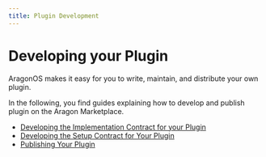 ```yaml
---
title: Plugin Development
---
```


# Developing your Plugin

AragonOS makes it easy for you to write, maintain, and distribute your own plugin.

In the following, you find guides explaining how to develop and publish plugin on the Aragon Marketplace.

- [Developing the Implementation Contract for your Plugin](01-implemention/index.md)
- [Developing the Setup Contract for Your Plugin](02-setup/index.md)
- [Publishing Your Plugin](03-versioning/index.md)
